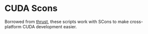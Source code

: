 CUDA Scons
==================================

Borrowed from [thrust](http://thrust.github.com), these
scripts work with SCons to make cross-platform CUDA development easier.
